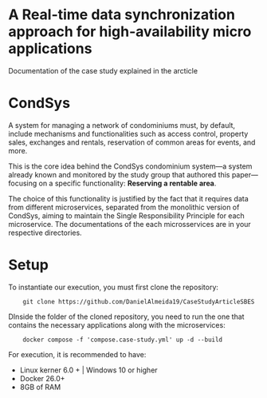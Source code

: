 # A Real-time data synchronization approach for high-availability micro applications
Documentation of the case study explained in the arcticle</br>

# CondSys

A system for managing a network of condominiums must, by default, include mechanisms and functionalities such as access control, property sales, exchanges and rentals, reservation of common areas for events, and more.

This is the core idea behind the CondSys condominium system—a system already known and monitored by the study group that authored this paper—focusing on a specific functionality: <b>Reserving a rentable area</b>.

The choice of this functionality is justified by the fact that it requires data from different microservices, separated from the monolithic version of CondSys, aiming to maintain the Single Responsibility Principle for each microservice. The documentations of the each microsservices are in your respective directories.

# Setup

To instantiate our execution, you must first clone the repository:

        git clone https://github.com/DanielAlmeida19/CaseStudyArticleSBES

DInside the folder of the cloned repository, you need to run the one that contains the necessary applications along with the microservices:

        docker compose -f 'compose.case-study.yml' up -d --build

For execution, it is recommended to have:
- Linux kerner 6.0 + | Windows 10 or higher
- Docker 26.0+ 
- 8GB of RAM